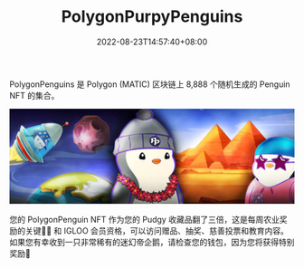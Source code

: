 ﻿---
title: "PolygonPurpyPenguins"
description: "PolygonPenguins 是 Polygon (MATIC) 区块链上 8,888 个随机生成的 Penguin NFT 的集合。"
date: 2022-08-23T14:57:40+08:00
lastmod: 2022-08-23T14:57:40+08:00
draft: false
authors: ["Simon"]
featuredImage: "polygonpurpypenguins.png"
tags: ["Collectibles","PolygonPurpyPenguins"]
categories: ["nfts"]
nfts: ["Collectibles"]
blockchain: "Polygon"
website: "https://www.polygonpenguins.com/"
twitter: "https://twitter.com/PolygonPenguins"
discord: "https://discord.com/invite/arvFhqXtZY"
telegram: "https://t.me/PolygonPenguins"
github: ""
youtube: ""
twitch: ""
facebook: ""
instagram: ""
reddit: ""
medium: ""
steam: ""
gitbook: ""
googleplay: ""
appstore: ""
status: "Live"
weight: 
lightgallery: true
toc: true
pinned: false
recommend: false
recommend1: false
---
PolygonPenguins 是 Polygon (MATIC) 区块链上 8,888 个随机生成的 Penguin NFT 的集合。

![配图](108058112360.jpg)

您的 PolygonPenguin NFT 作为您的 Pudgy 收藏品翻了三倍，这是每周农业奖励的关键🧑‍🌾 和 IGLOO 会员资格，可以访问赠品、抽奖、慈善投票和教育内容。如果您有幸收到一只非常稀有的迷幻帝企鹅，请检查您的钱包，因为您将获得特别奖励🤑